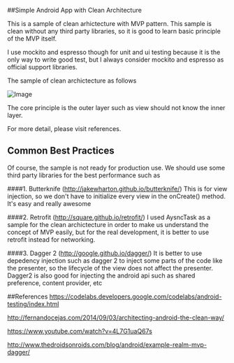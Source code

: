 ##Simple Android App with Clean Architecture

This is a sample of clean arhictecture with MVP pattern. This sample is clean without any third party libraries, so it is good to learn basic principle of the MVP itself. 

I use mockito and espresso though for unit and ui testing because it is the only way to write good test, but I always consider mockito and espresso as official support libraries. 

The sample of clean archictecture as follows

![Image](http://fernandocejas.com/-content/uploads/2014/09/clean_architecture1.png)

The core principle is the outer layer such as view should not know the inner layer.

For more detail, please visit references. 

## Common Best Practices
Of course, the sample is not ready for production use. We should use some third party libraries for the best performance such as

####1. Butterknife (http://jakewharton.github.io/butterknife/)
This is for view injection, so we don't have to initialize every view in the onCreate() method. It's easy and really awesome

####2. Retrofit (http://square.github.io/retrofit/)
I used AysncTask as a sample for the clean archictecture in order to make us understand the concept of MVP easily, but for the real development, it is better to use retrofit instead for networking.

####3. Dagger 2 (http://google.github.io/dagger/)
It is better to use depedency injection such as dagger 2 to inject some parts of the code like the presenter, so the lifecycle of the view does not affect the presenter. Dagger2 is also good for injecting the android api such as shared preference, content provider, etc

##References
https://codelabs.developers.google.com/codelabs/android-testing/index.html

http://fernandocejas.com/2014/09/03/architecting-android-the-clean-way/

https://www.youtube.com/watch?v=4L7G1uaQ67s

http://www.thedroidsonroids.com/blog/android/example-realm-mvp-dagger/
